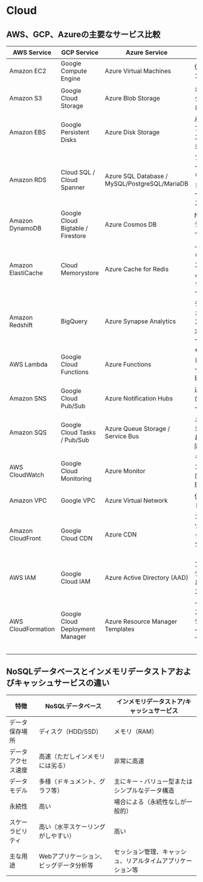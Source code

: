# Cloud

## AWS、GCP、Azureの主要なサービス比較

| AWS Service                  | GCP Service                       | Azure Service                    | 説明                                                                   |
|------------------------------|------------------------------------|----------------------------------|------------------------------------------------------------------------|
| Amazon EC2                   | Google Compute Engine             | Azure Virtual Machines           | 仮想マシン                                                       |
| Amazon S3                    | Google Cloud Storage              | Azure Blob Storage               | オブジェクトストレージ                                                 |
| Amazon EBS                   | Google Persistent Disks           | Azure Disk Storage               | 永続的なブロックストレージ                                             |
| Amazon RDS                   | Cloud SQL / Cloud Spanner         | Azure SQL Database / MySQL/PostgreSQL/MariaDB | フルマネージドなリレーショナルデータベース                             |
| Amazon DynamoDB              | Google Cloud Bigtable / Firestore | Azure Cosmos DB                  | NoSQLデータベース                                                      |
| Amazon ElastiCache           | Cloud Memorystore                 | Azure Cache for Redis            | インメモリデータストアおよびキャッシュサービス                          |
| Amazon Redshift              | BigQuery                          | Azure Synapse Analytics          | データウェアハウスおよび大規模データ分析                               |
| AWS Lambda                   | Google Cloud Functions            | Azure Functions                  | サーバーレスのコード実行環境                                           |
| Amazon SNS                   | Google Cloud Pub/Sub              | Azure Notification Hubs          | 通知およびメッセージング                                               |
| Amazon SQS                   | Google Cloud Tasks / Pub/Sub      | Azure Queue Storage / Service Bus| メッセージキューおよび非同期通信                                       |
| AWS CloudWatch               | Google Cloud Monitoring           | Azure Monitor                    | モニタリングおよびログ管理                                             |
| Amazon VPC                   | Google VPC                        | Azure Virtual Network            | 仮想ネットワーク                                                       |
| Amazon CloudFront            | Google Cloud CDN                  | Azure CDN                        | コンテンツ配信ネットワーク（CDN）                                      |
| AWS IAM                      | Google Cloud IAM                  | Azure Active Directory (AAD)     | アイデンティティとアクセス管理                                         |
| AWS CloudFormation           | Google Cloud Deployment Manager   | Azure Resource Manager Templates | インフラストラクチャをコードとして管理（IaC）                          |

## NoSQLデータベースとインメモリデータストアおよびキャッシュサービスの違い

| 特徴                    | NoSQLデータベース                | インメモリデータストア/キャッシュサービス |
|-------------------------|----------------------------------|----------------------------------------|
| データ保存場所          | ディスク（HDD/SSD）              | メモリ（RAM）                           |
| データアクセス速度      | 高速（ただしインメモリには劣る） | 非常に高速                              |
| データモデル            | 多様（ドキュメント、グラフ等）  | 主にキー・バリュー型またはシンプルなデータ構造 |
| 永続性                  | 高い                             | 場合による（永続性なしが一般的）         |
| スケーラビリティ        | 高い（水平スケーリングがしやすい）| 高い                                     |
| 主な用途                | Webアプリケーション、ビッグデータ分析等 | セッション管理、キャッシュ、リアルタイムアプリケーション等 |

